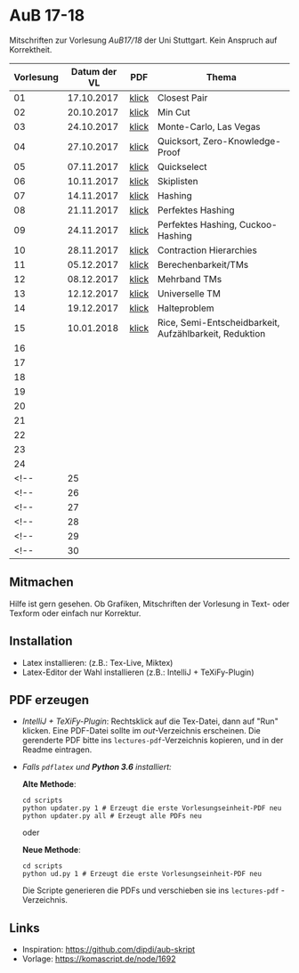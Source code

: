 # AuB 17-18

Mitschriften zur Vorlesung *AuB17/18* der Uni Stuttgart. Kein Anspruch auf Korrektheit.


|Vorlesung      | Datum der VL |PDF                                    |Thema
|---------------|--------------|---------------------------------------|----------------------------------
|01             |17.10.2017    |[klick](lectures-pdf/lecture01.pdf)    |Closest Pair
|02             |20.10.2017    |[klick](lectures-pdf/lecture02.pdf)    |Min Cut
|03             |24.10.2017    |[klick](lectures-pdf/lecture03.pdf)    |Monte-Carlo, Las Vegas
|04             |27.10.2017    |[klick](lectures-pdf/lecture04.pdf)    |Quicksort, Zero-Knowledge-Proof
|05             |07.11.2017    |[klick](lectures-pdf/lecture05.pdf)    |Quickselect
|06             |10.11.2017    |[klick](lectures-pdf/lecture06.pdf)    |Skiplisten
|07             |14.11.2017    |[klick](lectures-pdf/lecture07.pdf)    |Hashing
|08             |21.11.2017    |[klick](lectures-pdf/lecture08.pdf)    |Perfektes Hashing
|09             |24.11.2017    |[klick](lectures-pdf/lecture09.pdf)    |Perfektes Hashing, Cuckoo-Hashing
|10             |28.11.2017    |[klick](lectures-pdf/lecture10.pdf)    |Contraction Hierarchies
|11             |05.12.2017    |[klick](lectures-pdf/lecture11.pdf)    |Berechenbarkeit/TMs
|12             |08.12.2017    |[klick](lectures-pdf/lecture12.pdf)    |Mehrband TMs
|13             |12.12.2017    |[klick](lectures-pdf/lecture13.pdf)    |Universelle TM
|14             |19.12.2017    |[klick](lectures-pdf/lecture14.pdf)    |Halteproblem
|15             |10.01.2018    |[klick](lectures-pdf/lecture15.pdf)    |Rice, Semi-Entscheidbarkeit, Aufzählbarkeit, Reduktion
|16             |              |                                       |
|17             |              |                                       |
|18             |              |                                       |
|19             |              |                                       |
|20             |              |                                       |
|21             |              |                                       |
|22             |              |                                       |
|23             |              |                                       |
|24             |              |                                       |
<!-- |25            |              |                                       | -->
<!-- |26            |              |                                       | -->
<!-- |27            |              |                                       | -->
<!-- |28            |              |                                       | -->
<!-- |29            |              |                                       | -->
<!-- |30            |              |                                       | -->


## Mitmachen
Hilfe ist gern gesehen. Ob Grafiken, Mitschriften der Vorlesung in Text- oder Texform oder einfach nur Korrektur.

## Installation
- Latex installieren: (z.B.: Tex-Live, Miktex)
- Latex-Editor der Wahl installieren (z.B.: IntelliJ + TeXiFy-Plugin)

## PDF erzeugen
* *IntelliJ + TeXiFy-Plugin*: Rechtsklick auf die Tex-Datei, dann auf "Run" klicken. Eine PDF-Datei sollte im *out*-Verzeichnis erscheinen.
Die gerenderte PDF bitte ins `lectures-pdf`-Verzeichnis kopieren, und in der Readme eintragen.

* *Falls `pdflatex` und **Python 3.6** installiert:*

    **Alte Methode**:
    ```
    cd scripts
    python updater.py 1 # Erzeugt die erste Vorlesungseinheit-PDF neu
    python updater.py all # Erzeugt alle PDFs neu
    ```

    oder

    **Neue Methode**:
    ```
    cd scripts
    python ud.py 1 # Erzeugt die erste Vorlesungseinheit-PDF neu
    ```

    Die Scripte generieren die PDFs und verschieben sie ins `lectures-pdf` - Verzeichnis.

## Links
- Inspiration: https://github.com/dipdi/aub-skript
- Vorlage: https://komascript.de/node/1692



